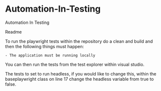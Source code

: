 # Automation-In-Testing
Automation In Testing

Readme

To run the playwright tests within the repository do a clean and build and then the following things must happen:

	- The application must be running locally

You can then run the tests from the test explorer within visual studio.

The tests to set to run headless, if you would like to change this, within the baseplaywright class on line 17
change the headless variable from true to false.
